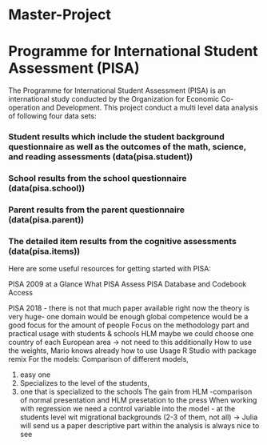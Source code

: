 # Master-Project

# Programme for International Student Assessment (PISA)
The Programme for International Student Assessment (PISA) is an international study conducted by the Organization for Economic Co-operation and Development. This project conduct a multi level data analysis of following four data sets:

### Student results which include the student background questionnaire as well as the outcomes of the math, science, and reading assessments (data(pisa.student))
### School results from the school questionnaire (data(pisa.school))
### Parent results from the parent questionnaire (data(pisa.parent))
### The detailed item results from the cognitive assessments (data(pisa.items))

Here are some useful resources for getting started with PISA:

PISA 2009 at a Glance
What PISA Assess
PISA Database and Codebook Access

PISA 2018 - there is not that much paper available right now
the theory is very huge- one domain would be enough
global competence would be a good focus for the amount of people
Focus on the methodology part and practical usage with students & schools HLM
maybe we could choose one country of each European area -> not need to this additionally
How to use the weights, Mario knows already how to use
Usage R Studio with package remix
For the models: Comparison of different models,
1. easy one
2. Specializes to the level of the students,
3. one that is specialized to the schools
The gain from HLM -comparison of normal presentation and HLM presetation to the press
When working with regression we need a control variable into the model - at the students level wit migrational backgrounds (2-3 of them, not all) -> Julia will send us a paper
descriptive part within the analysis is always nice to see
